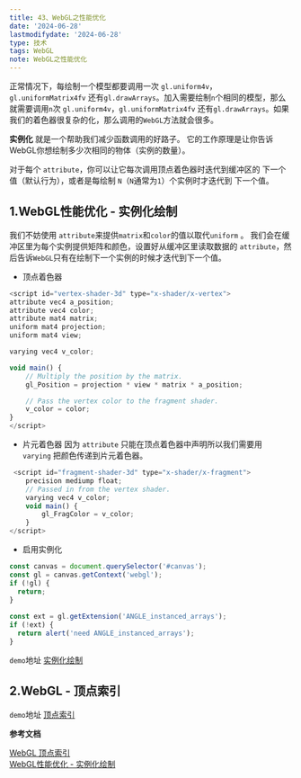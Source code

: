 ```yaml
---
title: 43、WebGL之性能优化
date: '2024-06-28'
lastmodifydate: '2024-06-28'
type: 技术
tags: WebGL
note: WebGL之性能优化
---
```

正常情况下，每绘制一个模型都要调用一次 `gl.uniform4v`，`gl.uniformMatrix4fv` 还有`gl.drawArrays`。加入需要绘制`n`个相同的模型，那么就需要调用`n`次 `gl.uniform4v`，`gl.uniformMatrix4fv` 还有`gl.drawArrays`。如果我们的着色器很复杂的化，那么调用的`WebGL`方法就会很多。

**实例化** 就是一个帮助我们减少函数调用的好路子。 它的工作原理是让你告诉WebGL你想绘制多少次相同的物体（实例的数量）。

对于每个 `attribute`，你可以让它每次调用顶点着色器时迭代到缓冲区的 下一个值（默认行为），或者是每绘制 `N`（`N`通常为`1`）个实例时才迭代到 下一个值。


## 1.WebGL性能优化 - 实例化绘制
我们不妨使用 `attribute`来提供`matrix`和`color`的值以取代`uniform` 。 我们会在缓冲区里为每个实例提供矩阵和颜色，设置好从缓冲区里读取数据的 `attribute`，然后告诉`WebGL`只有在绘制下一个实例的时候才迭代到下一个值。
+ 顶点着色器
```js
<script id="vertex-shader-3d" type="x-shader/x-vertex">
attribute vec4 a_position;
attribute vec4 color;
attribute mat4 matrix;
uniform mat4 projection;
uniform mat4 view;

varying vec4 v_color;

void main() {
    // Multiply the position by the matrix.
    gl_Position = projection * view * matrix * a_position;

    // Pass the vertex color to the fragment shader.
    v_color = color;
}
</script>
```
+ 片元着色器
因为 `attribute` 只能在顶点着色器中声明所以我们需要用 `varying` 把颜色传递到片元着色器。
```js
 <script id="fragment-shader-3d" type="x-shader/x-fragment">
    precision mediump float;
    // Passed in from the vertex shader.
    varying vec4 v_color;
    void main() {
        gl_FragColor = v_color;
    }
</script>
```
+ 启用实例化
```js
const canvas = document.querySelector('#canvas');
const gl = canvas.getContext('webgl');
if (!gl) {
  return;
}
 
const ext = gl.getExtension('ANGLE_instanced_arrays');
if (!ext) {
  return alert('need ANGLE_instanced_arrays');
}
```

`demo`地址 [实例化绘制]()

## 2.WebGL - 顶点索引

`demo`地址 [顶点索引](https://github.com/tangjie-93/WebGL/blob/main/fundmantalExamples/%E6%80%A7%E8%83%BD%E4%BC%98%E5%8C%96/%E9%A1%B6%E7%82%B9%E7%B4%A2%E5%BC%95.html)

**参考文档**

[WebGL 顶点索引](https://webglfundamentals.org/webgl/lessons/zh_cn/webgl-indexed-vertices.html)<br>
[WebGL性能优化 - 实例化绘制](https://webglfundamentals.org/webgl/lessons/zh_cn/webgl-instanced-drawing.html)<br>

<Valine></Valine>